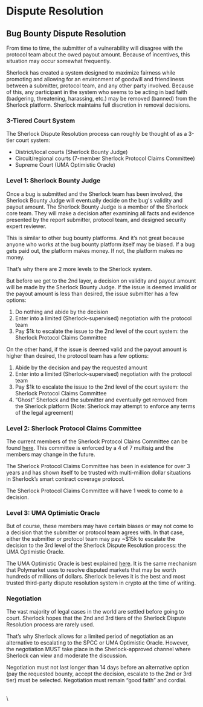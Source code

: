 # Dispute Resolution

## Bug Bounty Dispute Resolution

From time to time, the submitter of a vulnerability will disagree with the protocol team about the owed payout amount. Because of incentives, this situation may occur somewhat frequently.&#x20;

Sherlock has created a system designed to maximize fairness while promoting and allowing for an environment of goodwill and friendliness between a submitter, protocol team, and any other party involved. Because of this, any participant in the system who seems to be acting in bad faith (badgering, threatening, harassing, etc.) may be removed (banned) from the Sherlock platform. Sherlock maintains full discretion in removal decisions.&#x20;

### 3-Tiered Court System

The Sherlock Dispute Resolution process can roughly be thought of as a 3-tier court system:

* District/local courts (Sherlock Bounty Judge)
* Circuit/regional courts (7-member Sherlock Protocol Claims Committee)
* Supreme Court (UMA Optimistic Oracle)

### Level 1: Sherlock Bounty Judge

Once a bug is submitted and the Sherlock team has been involved, the Sherlock Bounty Judge will eventually decide on the bug's validity and payout amount. The Sherlock Bounty Judge is a member of the Sherlock core team. They will make a decision after examining all facts and evidence presented by the report submitter, protocol team, and designed security expert reviewer.

This is similar to other bug bounty platforms. And it’s not great because anyone who works at the bug bounty platform itself may be biased. If a bug gets paid out, the platform makes money. If not, the platform makes no money.&#x20;

That’s why there are 2 more levels to the Sherlock system.&#x20;

But before we get to the 2nd layer, a decision on validity and payout amount will be made by the Sherlock Bounty Judge. If the issue is deemed invalid or the payout amount is less than desired, the issue submitter has a few options:

1. Do nothing and abide by the decision
2. Enter into a limited (Sherlock-supervised) negotiation with the protocol team
3. Pay $1k to escalate the issue to the 2nd level of the court system: the Sherlock Protocol Claims Committee

On the other hand, if the issue is deemed valid and the payout amount is higher than desired, the protocol team has a few options:

1. Abide by the decision and pay the requested amount
2. Enter into a limited (Sherlock-supervised) negotiation with the protocol team
3. Pay $1k to escalate the issue to the 2nd level of the court system: the Sherlock Protocol Claims Committee
4. “Ghost” Sherlock and the submitter and eventually get removed from the Sherlock platform (Note: Sherlock may attempt to enforce any terms of the legal agreement)

### Level 2: Sherlock Protocol Claims Committee

The current members of the Sherlock Protocol Claims Committee can be found [here](https://docs.sherlock.xyz/governance/roles#sherlock-protocol-claims-committee). This committee is enforced by a 4 of 7 multisig and the members may change in the future.&#x20;

The Sherlock Protocol Claims Committee has been in existence for over 3 years and has shown itself to be trusted with multi-million dollar situations in Sherlock’s smart contract coverage protocol.&#x20;

The Sherlock Protocol Claims Committee will have 1 week to come to a decision.&#x20;

### Level 3: UMA Optimistic Oracle

But of course, these members may have certain biases or may not come to a decision that the submitter or protocol team agrees with. In that case, either the submitter or protocol team may pay \~$15k to escalate the decision to the 3rd level of the Sherlock Dispute Resolution process: the UMA Optimistic Oracle.&#x20;

The UMA Optimistic Oracle is best explained [here](https://docs.uma.xyz/protocol-overview/how-does-umas-oracle-work). It is the same mechanism that Polymarket uses to resolve disputed markets that may be worth hundreds of millions of dollars. Sherlock believes it is the best and most trusted third-party dispute resolution system in crypto at the time of writing.

### Negotiation

The vast majority of legal cases in the world are settled before going to court. Sherlock hopes that the 2nd and 3rd tiers of the Sherlock Dispute Resolution process are rarely used.&#x20;

That’s why Sherlock allows for a limited period of negotiation as an alternative to escalating to the SPCC or UMA Optimistic Oracle. However, the negotiation MUST take place in the Sherlock-approved channel where Sherlock can view and moderate the discussion.&#x20;

Negotiation must not last longer than 14 days before an alternative option (pay the requested bounty, accept the decision, escalate to the 2nd or 3rd tier) must be selected. Negotiation must remain “good faith” and cordial.&#x20;

\
\
